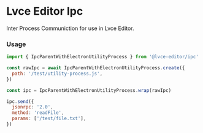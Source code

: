# Lvce Editor Ipc

Inter Process Communiction for use in Lvce Editor.

### Usage

```js
import { IpcParentWithElectronUtilityProcess } from '@lvce-editor/ipc'

const rawIpc = await IpcParentWithElectronUtilityProcess.create({
  path: '/test/utility-process.js',
})

const ipc = IpcParentWithElectronUtilityProcess.wrap(rawIpc)

ipc.send({
  jsonrpc: '2.0',
  method: 'readFile',
  params: ['/test/file.txt'],
})
```
